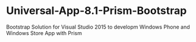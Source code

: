 # Universal-App-8.1-Prism-Bootstrap
Bootstrap Solution for Visual Studio 2015 to developm Windows Phone and Windows Store App with Prism
